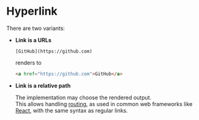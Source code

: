 # Hyperlink

There are two variants:

- **Link is a URLs**

  ```
  [GitHub](https://github.com)
  ```

  renders to

  ```html
  <a href="https://github.com">GitHub</a>
  ```

- **Link is a relative path**

  The implementation may choose the rendered output.  
  This allows handling [routing](https://reactrouter.com/en/main), as used in common web frameworks like [React](https://react.dev/), with the same syntax as regular links.
